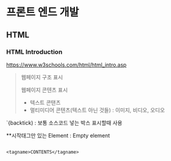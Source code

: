 # 프론트 엔드 개발

## HTML

### HTML Introduction
https://www.w3schools.com/html/html_intro.asp

> 웹페이지 구조 표시
> 
> 웹페이지 콘텐츠 표시
> - 텍스트 콘탠츠
> - 멀티미디어 콘텐츠(텍스트 아닌 것들) : 이미지, 비디오, 오디오


`{backtick) : 보통 소스코드 넣는 박스 표시할때 사용

**시작태그만 있는 Element : Empty element
```

<tagname>CONTENTS</tagname>
```
